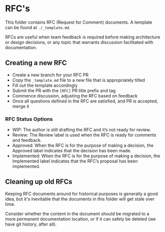 # RFC's

This folder contains RFC (Request for Comment) documents. A template can be found at `./_template.md`.

RFCs are useful when team feedback is required before making architecture or design decisions, or any topic that warrants discussion facilitated with documentation.

## Creating a new RFC

- Create a new branch for your RFC PR
- Copy the `_template.md` file to a new file that is appropriately titled
- Fill out the template accordingly
- Submit the PR with the `[RFC]` PR title prefix and tag
- Commence discussion, adjusting the RFC based on feedback
- Once all questions defined in the RFC are satisfied, and PR is accepted, merge it

### RFC Status Options

- WIP: The author is still drafting the RFC and it’s not ready for review.
- Review: The Review label is used when the RFC is ready for comments and feedback.
- Approved: When the RFC is for the purpose of making a decision, the Approved label indicates that the decision has been made.
- Implemented: When the RFC is for the purpose of making a decision, the Implemented label indicates that the RFC’s proposal has been implemented.

## Cleaning up old RFCs

Keeping RFC documents around for historical purposes is generally a good idea, but it's inevitable that the documents in this folder will get stale over time.

Consider whether the content in the document should be migrated to a more permanent documentation location, or if it can safely be deleted (we have git history, after all).
